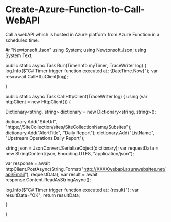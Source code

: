 # Create-Azure-Function-to-Call-WebAPI
Call a webAPI which is hosted in Azure platform from Azure Function in a scheduled time. 

#r "Newtonsoft.Json"
using System;
using Newtonsoft.Json;
using System.Text;

public static async Task Run(TimerInfo myTimer, TraceWriter log)
{
    log.Info($"C# Timer trigger function executed at: {DateTime.Now}");
    var res=await CallHttpClient(log);
    
}

public static async Task<string> CallHttpClient(TraceWriter log)
{
    using (var httpClient = new HttpClient())
    {
       
Dictionary<string, string> dictionary = new Dictionary<string, string>();

dictionary.Add("SiteUrl", "https://SiteCollection/sites/SiteCollectionName/Subsites");       
dictionary.Add("AlertTitle", "Daily Report");
dictionary.Add("ListName", "Upstream Operations Daily Report");


string json = JsonConvert.SerializeObject(dictionary);
var requestData = new StringContent(json, Encoding.UTF8, "application/json");

var response = await httpClient.PostAsync(String.Format("http://XXXXwebapi.azurewebsites.net/api/Email"), requestData);
var result = await response.Content.ReadAsStringAsync();

log.Info($"C# Timer trigger function executed at: {result}");
var resultData="OK";
return resultData;

    }
}










